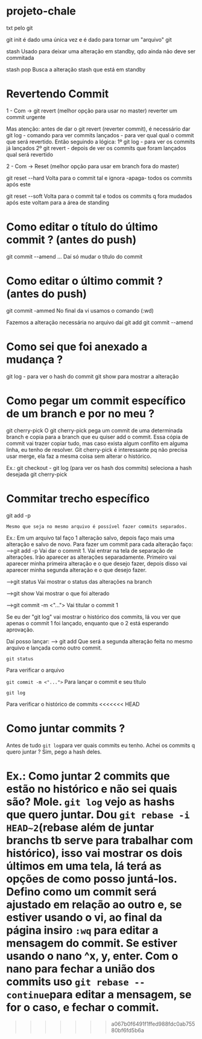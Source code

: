 # projeto-chale

txt pelo git

git init é dado uma única vez e é dado para tornar um "arquivo" git

stash
Usado para deixar uma alteração em standby, qdo ainda não deve ser commitada

stash pop
Busca a alteração stash que está em standby

# Revertendo Commit
1 - Com -> git revert (melhor opção para usar no master)
reverter um commit urgente

Mas atenção: antes de dar o git revert (reverter commit), é necessário dar git log - comando para ver commits lançados - para ver qual qual o commit que será revertido. 
Então seguindo a lógica:
1º git log - para ver os commits já lançados
2º git revert - depois de ver os commits que foram lançados qual será revertido 

2 - Com -> Reset (melhor opção para usar em branch fora do master)

git reset --hard <numero da hash>
Volta para o commit tal e ignora -apaga- todos os commits após este

git reset --soft <numero da hash>
Volta para o commit tal e todos os commits q fora mudados após este voltam para a área de standing

# Como editar o título do último commit ? (antes do push)
git commit --amend ...
Daí só mudar o título do commit

# Como editar o último commit ? (antes do push)
git commit -ammed
No final da vi usamos o comando (:wd) 

Fazemos a alteração necessária no arquivo daí
git add <nome do arquivo>
git commit --amend 

# Como sei que foi anexado a mudança ?
git log - para ver o hash do commit
git show <hash do commit> para mostrar a alteração 

# Como pegar um commit específico de um branch e por no meu ?
git cherry-pick <hash>
    O git cherry-pick <hash> pega um commit de uma determinada branch e copia para a branch que eu quiser add o commit. Essa cópia de commit vai trazer copiar tudo, mas caso exista algum conflito em alguma linha, eu tenho de resolver.
    Git cherry-pick <hash> é interessante pq não precisa usar merge, ela faz a mesma coisa sem alterar o histórico. 

Ex.:
git checkout - <nome da branch>
git log (para ver os hash dos commits)
    seleciona a hash desejada
git cherry-pick <hash>

# Commitar trecho específico
git add -p

    Mesmo que seja no mesmo arquivo é possível fazer commits separados.

Ex.:
Em um arquivo tal faço 1 alteração salvo, depois faço mais uma alteração e salvo de novo. Para fazer um commit para cada alteração faço:
-->git add -p 
Vai dar o commit 1.
Vai entrar na tela de separação de alterações. Irão aparecer as alterações separadamente. Primeiro vai aparecer minha primeira alteração e o que desejo fazer, depois disso vai aparecer minha segunda alteração e o que desejo fazer.

-->git status 
Vai mostrar o status das alterações na branch

-->git show
Vai mostrar o que foi alterado

-->git commit -m <"..."> 
Vai titular o commit 1

Se eu der "git log" vai mostrar o histórico dos commits, lá vou ver que apenas o commit 1 foi lançado, enquanto que o 2 está esperando aprovação.

Daí posso lançar:
--> git add <arquivo a ser commitado>
Que será a segunda alteração feita no mesmo arquivo e lançada como outro commit.

```shell
git status
```
Para verificar o arquivo

`git commit -m <"...">`
Para lançar o commit e seu título

```
git log
```
Para verificar o histórico de commits
<<<<<<< HEAD

# Como juntar commits ?
Antes de tudo `git log`para ver quais commits eu tenho. Achei os commits q quero juntar ? Sim, pego a hash deles.

Ex.: 
    Como juntar 2 commits que estão no histórico e não sei quais são?
    Mole. `git log` vejo as hashs que quero juntar. 
    Dou `git rebase -i HEAD~2`(rebase além de juntar branchs tb serve para trabalhar com histórico), isso vai mostrar os dois últimos em uma tela, lá terá as opções de como posso juntá-los.
    Defino como um commit será ajustado em relação ao outro e, se estiver usando o vi, ao final da página insiro `:wq` para editar a mensagem do commit. Se estiver usando o nano ^x, y, enter. Com o nano para fechar a união dos commits uso `git rebase --continue`para editar a mensagem, se for o caso, e fechar o commit.
=======
>>>>>>> a067b0f6491f1ffed988fdc0ab75580bf6fd5b6a
         